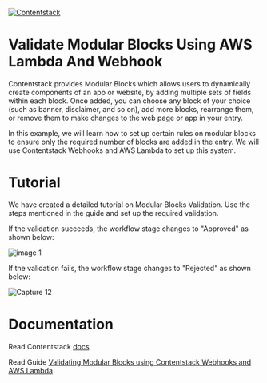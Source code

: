 [![Contentstack](https://www.contentstack.com/docs/static/images/contentstack.png)](https://www.contentstack.com/)

# Validate Modular Blocks Using AWS Lambda And Webhook

Contentstack provides Modular Blocks which allows users to dynamically create components of an app or website, by adding multiple sets of fields within each block. Once added, you can choose any block of your choice (such as banner, disclaimer, and so on), add more blocks, rearrange them, or remove them to make changes to the web page or app in your entry. 

In this example, we will learn how to set up certain rules on modular blocks to ensure only the required number of blocks are added in the entry. We will use Contentstack Webhooks and AWS Lambda to set up this system.

# Tutorial

We have created a detailed tutorial on Modular Blocks Validation. Use the steps mentioned in the guide and set up the required validation.

If the validation succeeds, the workflow stage changes to "Approved" as shown below:

![image 1](https://user-images.githubusercontent.com/29656920/103907483-56658400-5127-11eb-8b99-cdd79e55bbe2.PNG)

If the validation fails, the workflow stage changes to "Rejected" as shown below:

![Capture 12](https://user-images.githubusercontent.com/29656920/103907493-582f4780-5127-11eb-870c-5878faada137.png)

# Documentation

Read Contentstack [docs](https://www.contentstack.com/docs/)

Read Guide [Validating Modular Blocks using Contentstack Webhooks and AWS Lambda](https://www.contentstack.com/docs/developers/how-to-guides/validating-modular-blocks-using-contentstack-webhooks-and-aws-lambda/)
